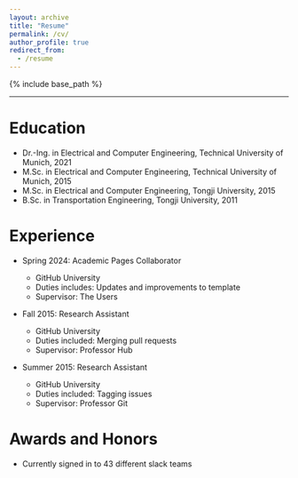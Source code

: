```yaml
---
layout: archive
title: "Resume"
permalink: /cv/
author_profile: true
redirect_from:
  - /resume
---
```


{% include base_path %}

***

Education
======
* Dr.-Ing. in Electrical and Computer Engineering, Technical University of Munich, 2021
* M.Sc. in Electrical and Computer Engineering, Technical University of Munich, 2015
* M.Sc. in Electrical and Computer Engineering, Tongji University, 2015
* B.Sc. in Transportation Engineering, Tongji University, 2011

Experience
======
* Spring 2024: Academic Pages Collaborator
  * GitHub University
  * Duties includes: Updates and improvements to template
  * Supervisor: The Users

* Fall 2015: Research Assistant
  * GitHub University
  * Duties included: Merging pull requests
  * Supervisor: Professor Hub

* Summer 2015: Research Assistant
  * GitHub University
  * Duties included: Tagging issues
  * Supervisor: Professor Git
  
  
Awards and Honors
======
* Currently signed in to 43 different slack teams
